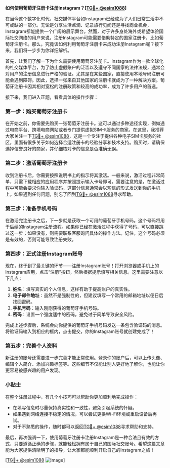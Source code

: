 **如何使用葡萄牙注册卡注册Instagram？[[TG💪+ @esim1088](https://t.me/s/esim1088)]**

在当今这个数字化时代，社交媒体平台如Instagram已经成为了人们日常生活中不可或缺的一部分。无论是分享生活点滴、记录旅行见闻还是寻找商业机会，Instagram都能提供一个广阔的展示舞台。然而，对于许多身处海外或希望体验国际社交网络的用户来说，注册Instagram可能需要借助特定的国家注册卡，比如葡萄牙注册卡。那么，究竟该如何利用葡萄牙注册卡来成功注册Instagram呢？接下来，我们将一步步为你详细解析。

首先，让我们了解一下为什么需要使用葡萄牙注册卡。Instagram作为一款全球化的社交媒体平台，为了防止虚假账户的泛滥以及遵守不同国家的法律法规，通常会对用户的注册信息进行严格的验证。尤其是在某些国家，直接使用本地号码注册可能会遇到障碍。因此，选择一张来自其他国家的注册卡就成为了一种解决方案。葡萄牙注册卡因其相对宽松的注册政策和较高的成功率，成为了许多用户的首选。

接下来，我们进入正题，看看具体的操作步骤：

### 第一步：购买葡萄牙注册卡

在开始之前，你需要先购买一张葡萄牙注册卡。这可以通过多种途径实现，例如通过电商平台、跨境电商网站或者专门提供虚拟SIM卡服务的商家。在这里，我推荐大家关注一下[TG💪+ @esim1088](https://t.me/s/esim1088)，这是一个专注于提供各种电子SIM卡服务的社区，里面有很多关于如何选择合适注册卡的经验分享和技术支持。购买时，请确保选择信誉良好的商家，并仔细核对卡的信息是否准确无误。

### 第二步：激活葡萄牙注册卡

收到注册卡后，你需要按照说明书上的指示将其激活。一般来说，激活过程非常简单，只需下载相应的应用程序并按照提示输入卡号即可。需要注意的是，在激活过程中可能会要求你输入验证码，这部分信息通常会以短信的形式发送到你的手机上。如果遇到任何问题，别忘了回到[TG💪+ @esim1088](https://t.me/s/esim1088)寻求帮助。

### 第三步：准备手机号码

在激活完注册卡之后，下一步就是获取一个可用的葡萄牙手机号码。这个号码将用于后续的Instagram注册流程。如果你已经在激活过程中获得了号码，可以直接跳过这一步；如果没有，则需要联系客服询问具体的操作方法。记住，这个号码必须是有效的，否则可能导致注册失败。

### 第四步：正式注册Instagram账号

现在，终于到了最关键的环节——注册Instagram账号！打开浏览器或手机上的Instagram应用，点击“注册”按钮，然后根据提示填写相关信息。这里需要注意以下几点：

1. **姓名**：填写真实的个人信息，这样有助于提高账户的真实性。
2. **电子邮件地址**：虽然不是强制性的，但建议填写一个常用的邮箱地址以便日后找回密码。
3. **手机号码**：输入刚刚获得的葡萄牙手机号码。
4. **密码**：设置一个强度适中的密码，避免过于简单导致安全风险。

完成上述步骤后，系统会向你提供的葡萄牙手机号码发送一条包含验证码的消息。将验证码输入到相应的框内，点击提交，你的Instagram账号就创建完成了！

### 第五步：完善个人资料

新注册的账号还需要进一步完善才能正常使用。登录你的账户后，可以上传头像、编辑个人简介、添加兴趣标签等。这些细节不仅能让别人更好地了解你，也能让你更容易被感兴趣的用户发现。

### 小贴士

在整个注册过程中，有几个小技巧可以帮助你更加顺利地完成操作：

- 在填写信息时尽量保持真实性和一致性，避免引起系统的怀疑。
- 如果遇到网络连接不稳定的情况，可以尝试更换Wi-Fi环境或重启设备后再试。
- 对于不熟悉的操作，随时都可以返回[TG💪+ @esim1088](https://t.me/s/esim1088)寻求帮助和支持。

最后，再次强调一下，使用葡萄牙注册卡注册Instagram是一种合法且有效的方式，只要遵循正确的步骤，就能轻松拥有属于自己的国际社交账号。希望这篇文章能为大家提供清晰明了的指导，让大家都能顺利开启自己的Instagram之旅！

[[TG💪+ @esim1088](https://t.me/s/esim1088) ![Image](https://i.postimg.cc/4NQfJmqS/Snipaste-2025-05-13-00-14-12.png)]